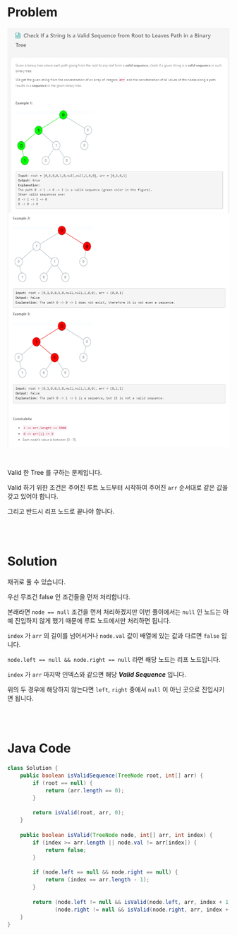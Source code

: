 # Problem

![](./image/30-check-valid-in-a-binary-tree-1.png)
![](./image/30-check-valid-in-a-binary-tree-2.png)

<br>

Valid 한 Tree 를 구하는 문제입니다.

Valid 하기 위한 조건은 주어진 루트 노드부터 시작하여 주어진 `arr` 순서대로 같은 값을 갖고 있어야 합니다.

그리고 반드시 리프 노드로 끝나야 합니다.

<br><br>

# Solution

재귀로 풀 수 있습니다.

우선 무조건 false 인 조건들을 먼저 처리합니다.

본래라면 `node == null` 조건을 먼저 처리하겠지만 이번 풀이에서는 `null` 인 노드는 아예 진입하지 않게 했기 때문에 루트 노드에서만 처리하면 됩니다.

`index` 가 `arr` 의 길이를 넘어서거나 `node.val` 값이 배열에 있는 값과 다르면 `false` 입니다.

`node.left == null && node.right == null` 라면 해당 노드는 리프 노드입니다.

`index` 가 `arr` 마지막 인덱스와 같으면 해당 **_Valid Sequence_** 입니다.

위의 두 경우에 해당하지 않는다면 `left`, `right` 중에서 `null` 이 아닌 곳으로 진입시키면 됩니다.

<br><br>

# Java Code

```java
class Solution {
    public boolean isValidSequence(TreeNode root, int[] arr) {
        if (root == null) {
            return (arr.length == 0);
        }
        
        return isValid(root, arr, 0);
    }
    
    public boolean isValid(TreeNode node, int[] arr, int index) {
        if (index >= arr.length || node.val != arr[index]) {
            return false;
        }
        
        if (node.left == null && node.right == null) {
            return (index == arr.length - 1);
        }
        
        return (node.left != null && isValid(node.left, arr, index + 1)) ||
               (node.right != null && isValid(node.right, arr, index + 1));
    }
}
```